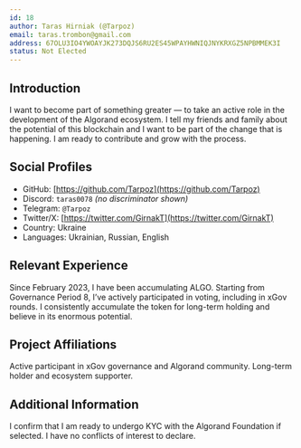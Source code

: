 ```yaml
---
id: 18
author: Taras Hirniak (@Tarpoz)
email: taras.trombon@gmail.com
address: 67OLU3IO4YWOAYJK273DQJS6RU2ES45WPAYHWNIQJNYKRXGZ5NPBMMEK3I
status: Not Elected
---
```


## Introduction
I want to become part of something greater — to take an active role in the development of the Algorand ecosystem. I tell my friends and family about the potential of this blockchain and I want to be part of the change that is happening. I am ready to contribute and grow with the process.

## Social Profiles
- GitHub: [https://github.com/Tarpoz](https://github.com/Tarpoz)
- Discord: `taras0078` *(no discriminator shown)*
- Telegram: `@Tarpoz`
- Twitter/X: [https://twitter.com/GirnakT](https://twitter.com/GirnakT)
- Country: Ukraine
- Languages: Ukrainian, Russian, English

## Relevant Experience
Since February 2023, I have been accumulating ALGO. Starting from Governance Period 8, I’ve actively participated in voting, including in xGov rounds. I consistently accumulate the token for long-term holding and believe in its enormous potential.

## Project Affiliations
Active participant in xGov governance and Algorand community. Long-term holder and ecosystem supporter.

## Additional Information
I confirm that I am ready to undergo KYC with the Algorand Foundation if selected. I have no conflicts of interest to declare.
